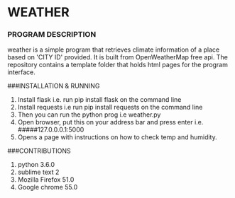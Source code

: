 # WEATHER

### PROGRAM DESCRIPTION
weather is a simple program that retrieves climate information of a place based on 'CITY ID' provided. It is built from OpenWeatherMap free api. The repository contains a template folder that holds html pages for the program interface.

###INSTALLATION & RUNNING
1. Install flask i.e. run pip install flask on the command line
2. Install requests i.e run pip install requests on the command line
3. Then you can run the python prog i.e weather.py
4. Open browser, put this on your address bar and press enter i.e. #####127.0.0.0.1:5000
5. Opens a page with instructions on how to check temp and humidity.

###CONTRIBUTIONS
1. python 3.6.0
2. sublime text 2
3. Mozilla Firefox 51.0
4. Google chrome 55.0

